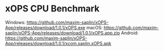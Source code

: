 # xOPS CPU Benchmark
Windows: https://github.com/maxim-saplin/xOPS-App/releases/download/1.0.1/xOPS.exe
macOS: https://github.com/maxim-saplin/xOPS-App/releases/download/1.0.1/xOPS.app.zip
Android: https://github.com/maxim-saplin/xOPS-App/releases/download/1.0.1/xcom.saplin.xOPS.apk
 
